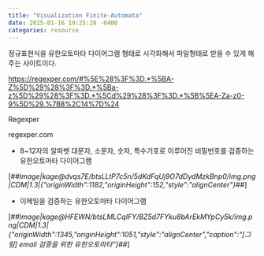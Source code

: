 ```yaml
---
title: "Visualization Finite-Automata"
date: 2025-01-16 19:25:28 -0400
categories: resource
---
```


정규표현식을 유한오토마타 다이어그램 형태로 시각화해서 파일형태로 받을 수 있게 해주는 사이트이다.

 

https://regexper.com/#%5E%28%3F%3D.*%5BA-Z%5D%29%28%3F%3D.*%5Ba-z%5D%29%28%3F%3D.*%5Cd%29%28%3F%3D.*%5B%5EA-Za-z0-9%5D%29.%7B8%2C14%7D%24

 
Regexper

 

regexper.com

 

- 8~12자의 알파벳 대문자, 소문자, 숫자, 특수기호로 이루어진 비밀번호를 검증하는 유한오토마타 다이어그램

[##_Image|kage@dvqs7E/btsLLtP7c5n/5dKdFqUj9O7dDydMzkBnp0/img.png|CDM|1.3|{"originWidth":1182,"originHeight":152,"style":"alignCenter"}_##]

 

- 이메일을 검증하는 유한오토마타 다이어그램

[##_Image|kage@HFEWN/btsLMLCqIFY/BZ5d7FYku8bArEkMYpCy5k/img.png|CDM|1.3|{"originWidth":1345,"originHeight":1051,"style":"alignCenter","caption":"[그림] email 검증을 위한 유한오토마타"}_##]

 